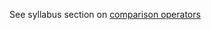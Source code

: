 See syllabus section on [comparison operators](https://codeyourfuture.github.io/syllabus-master/js-core/week-05/lesson.html#comparison-operators)
